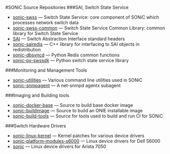 #SONiC Source Repositories
###SAI, Switch State Service
- [sonic-swss](https://github.com/Azure/sonic-swss) — Switch State Service: core component of SONiC which processes network switch data    
- [sonic-swss-common](https://github.com/Azure/sonic-swss-common) — Switch State Service Common Library: common library for Switch State Service
- [SAI](https://github.com/opencomputeproject/SAI) — Switch Abstraction Interface standard headers
- [sonic-sairedis](https://github.com/Azure/sonic-sairedis) — C++ library for interfacing to SAI objects in redistribution 
- [sonic-dbsyncd](https://github.com/Azure/sonic-dbsyncd) — Python Redis common functions
- [sonic-py-swssdk](https://github.com/Azure/sonic-py-swsssdk) — Python switch state service library

###Monitoring and Management Tools 
- [sonic-utilities](https://github.com/Azure/sonic-utilities) — Various command line utilities used in SONiC
- [sonic-snmpagent](https://github.com/Azure/sonic-snmpagent) — A net-snmpd agentx subagent 

###Imaging and Building tools
- [sonic-docker-base](https://github.com/Azure/sonic-docker-base) — Source to build base docker image
- [sonic-buildimage](https://github.com/Azure/sonic-buildimage) — Source to build an ONIE installable image 
- [sonic-build-tools](https://github.com/Azure/sonic-build-tools) — Source for tools used to build and run CI for SONiC

###Switch Hardware Drivers
- [sonic-linux-kernel](https://github.com/Azure/sonic-linux-kernel) — Kernel patches for various device drivers
- [sonic-platform-modules-s6000](https://github.com/Azure/sonic-platform-modules-s6000) — Linux device drivers for Dell S6000
- [sonic](https://github.com/aristanetworks/sonic) — Linux device drivers for Arista 7050
